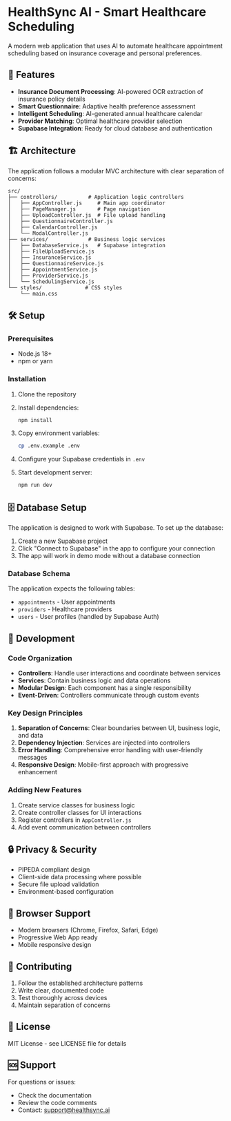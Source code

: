 # HealthSync AI - Smart Healthcare Scheduling

A modern web application that uses AI to automate healthcare appointment scheduling based on insurance coverage and personal preferences.

## 🚀 Features

- **Insurance Document Processing**: AI-powered OCR extraction of insurance policy details
- **Smart Questionnaire**: Adaptive health preference assessment
- **Intelligent Scheduling**: AI-generated annual healthcare calendar
- **Provider Matching**: Optimal healthcare provider selection
- **Supabase Integration**: Ready for cloud database and authentication

## 🏗️ Architecture

The application follows a modular MVC architecture with clear separation of concerns:

```
src/
├── controllers/          # Application logic controllers
│   ├── AppController.js     # Main app coordinator
│   ├── PageManager.js       # Page navigation
│   ├── UploadController.js  # File upload handling
│   ├── QuestionnaireController.js
│   ├── CalendarController.js
│   └── ModalController.js
├── services/             # Business logic services
│   ├── DatabaseService.js   # Supabase integration
│   ├── FileUploadService.js
│   ├── InsuranceService.js
│   ├── QuestionnaireService.js
│   ├── AppointmentService.js
│   ├── ProviderService.js
│   └── SchedulingService.js
└── styles/              # CSS styles
    └── main.css
```

## 🛠️ Setup

### Prerequisites

- Node.js 18+ 
- npm or yarn

### Installation

1. Clone the repository
2. Install dependencies:
   ```bash
   npm install
   ```

3. Copy environment variables:
   ```bash
   cp .env.example .env
   ```

4. Configure your Supabase credentials in `.env`

5. Start development server:
   ```bash
   npm run dev
   ```

## 🗄️ Database Setup

The application is designed to work with Supabase. To set up the database:

1. Create a new Supabase project
2. Click "Connect to Supabase" in the app to configure your connection
3. The app will work in demo mode without a database connection

### Database Schema

The application expects the following tables:

- `appointments` - User appointments
- `providers` - Healthcare providers
- `users` - User profiles (handled by Supabase Auth)

## 🧪 Development

### Code Organization

- **Controllers**: Handle user interactions and coordinate between services
- **Services**: Contain business logic and data operations
- **Modular Design**: Each component has a single responsibility
- **Event-Driven**: Controllers communicate through custom events

### Key Design Principles

1. **Separation of Concerns**: Clear boundaries between UI, business logic, and data
2. **Dependency Injection**: Services are injected into controllers
3. **Error Handling**: Comprehensive error handling with user-friendly messages
4. **Responsive Design**: Mobile-first approach with progressive enhancement

### Adding New Features

1. Create service classes for business logic
2. Create controller classes for UI interactions
3. Register controllers in `AppController.js`
4. Add event communication between controllers

## 🔒 Privacy & Security

- PIPEDA compliant design
- Client-side data processing where possible
- Secure file upload validation
- Environment-based configuration

## 📱 Browser Support

- Modern browsers (Chrome, Firefox, Safari, Edge)
- Progressive Web App ready
- Mobile responsive design

## 🤝 Contributing

1. Follow the established architecture patterns
2. Write clear, documented code
3. Test thoroughly across devices
4. Maintain separation of concerns

## 📄 License

MIT License - see LICENSE file for details

## 🆘 Support

For questions or issues:
- Check the documentation
- Review the code comments
- Contact: support@healthsync.ai